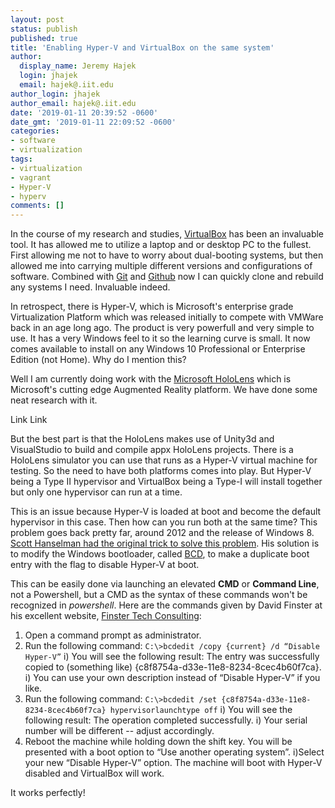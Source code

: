 ```yaml
---
layout: post
status: publish
published: true
title: 'Enabling Hyper-V and VirtualBox on the same system'
author:
  display_name: Jeremy Hajek
  login: jhajek
  email: hajek@.iit.edu
author_login: jhajek
author_email: hajek@.iit.edu
date: '2019-01-11 20:39:52 -0600'
date_gmt: '2019-01-11 22:09:52 -0600'
categories:
- software
- virtualization
tags: 
- virtualization
- vagrant
- Hyper-V
- hyperv
comments: []
---
```


In the course of my research and studies, [VirtualBox](https://virtualbox.org "Virtualbox.org link") has been an invaluable tool.  It has allowed me to utilize a laptop and or desktop PC to the fullest.  First allowing me not to have to worry about dual-booting systems, but then allowed me into carrying multiple different versions and configurations of software.  Combined with [Git](https://git-scm.org "git scm website") and [Github](https://github.com/jhajek "My github repos") now I can quickly clone and rebuild any systems I need.  Invaluable indeed.

In retrospect, there is Hyper-V, which is Microsoft's enterprise grade Virtualization Platform which was released initially to compete with VMWare back in an age long ago.  The product is very powerfull and very simple to use.  It has a very Windows feel to it so the learning curve is small.  It now comes available to install on any Windows 10 Professional or Enterprise Edition (not Home).  Why do I mention this?

Well I am currently doing work with the [Microsoft HoloLens](https://microsoft.com/hololens "Microsoft HoloLens website") which is Microsoft's cutting edge Augmented Reality platform.   We have done some neat research with it.

Link
Link

But the best part is that the HoloLens makes use of Unity3d and VisualStudio to build and compile appx HoloLens projects.   There is a HoloLens simulator you can use that runs as a Hyper-V virtual machine for testing.  So the need to have both platforms comes into play.   But Hyper-V being a Type II hypervisor and VirtualBox being a Type-I will install together but only one hypervisor can run at a time.  

This is an issue because Hyper-V is loaded at boot and become the default hypervisor in this case.  Then how can you run both at the same time?  This problem goes back pretty far, around 2012 and the release of Windows 8.  [Scott Hanselman had the original trick to solve this problem](http://www.hanselman.com/blog/SwitchEasilyBetweenVirtualBoxAndHyperVWithABCDEditBootEntryInWindows81.aspx "Hanselman solves the problem of Hyperv and virtualbox at the same time").  His solution is to modify the Windows bootloader, called [BCD](https://en.wikipedia.org/wiki/Windows_Vista_startup_process#Boot_Configuration_Data "Windows bootloader"), to make a duplicate boot entry with the flag to disable Hyper-V at boot.  

This can be easily done via launching an elevated **CMD** or **Command Line**, not a Powershell, but a CMD as the syntax of these commands won't be recognized in *powershell*.  Here are the commands given by David Finster at his excellent website, [Finster Tech Consulting](https://fortc.com/switch-between-hyper-v-and-virtualbox-on-windows-10/ "Hyper-V BCD edit solution"):

1) Open a command prompt as administrator.
1) Run the following command: ```C:\>bcdedit /copy {current} /d “Disable Hyper-V”```
  i) You will see the following result: The entry was successfully copied to (something like) {c8f8754a-d33e-11e8-8234-8cec4b60f7ca}.
  i) You can use your own description instead of “Disable Hyper-V” if you like.
1) Run the following command: ```C:\>bcdedit /set {c8f8754a-d33e-11e8-8234-8cec4b60f7ca} hypervisorlaunchtype off```
  i) You will see the following result: The operation completed successfully.
  i) Your serial number will be different -- adjust accordingly.
1) Reboot the machine while holding down the shift key. You will be presented with a boot option to “Use another operating system”.
  i)Select your new “Disable Hyper-V” option. The machine will boot with Hyper-V disabled and VirtualBox will work.

It works perfectly!
